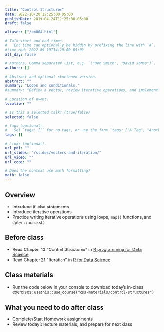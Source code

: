 ```yaml
---
title: "Control Structures"
date: 2022-10-20T12:25:00-05:00
publishDate: 2019-04-24T12:25:00-05:00
draft: false

aliases: ["/cm008.html"]

# Talk start and end times.
#   End time can optionally be hidden by prefixing the line with `#`.
#time_end: 2022-09-19T14:20:00-05:00
all_day: false

# Authors. Comma separated list, e.g. `["Bob Smith", "David Jones"]`.
authors: []

# Abstract and optional shortened version.
abstract: ""
summary: "Loops and conditionals."
#summary: "Define a vector, review iterative operations, and implement iteration using a range of techniques."

# Location of event.
location: ""

# Is this a selected talk? (true/false)
selected: false

# Tags (optional).
#   Set `tags: []` for no tags, or use the form `tags: ["A Tag", "Another Tag"]` for one or more tags.
tags: []

# Links (optional).
url_pdf: ""
url_slides: "/slides/vectors-and-iteration/"
url_video: ""
url_code: ""

# Does the content use math formatting?
math: false
---
```




## Overview

<!--
* Review the major types of vectors
* Demonstrate how to subset vectors
* Demonstrate vector recycling
* Define lists
-->

* Introduce if-else statements
* Introduce iterative operations
* Practice writing iterative operations using loops, `map()` functions, and `dplyr::across()`

## Before class

* Read Chapter 13 “Control Structures” in [R programming for Data Science](https://bookdown.org/rdpeng/rprogdatascience/control-structures.html) 
* Read Chapter 21 "Iteration” in [R for Data Science](https://r4ds.had.co.nz/iteration.html) 

<!--
* Read chapters 14.1-2, 20-21 from [R for Data Science](http://r4ds.had.co.nz/)
-->

## Class materials

* Run the code below in your console to download today’s in-class exercises: `usethis::use_course("css-materials/control-structures")`

<!--
* [Data storage types](/notes/vectors/)
* [Iteration](/notes/iteration/)
* [Column-wise operations](https://dplyr.tidyverse.org/dev/articles/colwise.html)
-->

## What you need to do after class

* Complete/Start Homework assignments
* Review today’s lecture materials, and prepare for next class
